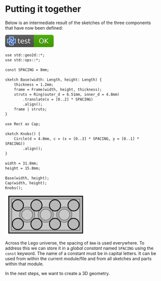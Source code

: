 # Putting it together

Below is an intermediate result of the sketches of the three components that have now been defined:

[![test](.test/overview.svg)](.test/overview.log)

```µcad,overview
use std::geo2d::*;
use std::ops::*;

const SPACING = 8mm;

sketch Base(width: Length, height: Length) {
    thickness = 1.2mm;
    frame = Frame(width, height, thickness);
    struts = Ring(outer_d = 6.51mm, inner_d = 4.8mm)
        .translate(x = [0..2] * SPACING)
        .align();
    frame | struts;
}

use Rect as Cap;

sketch Knobs() {
    Circle(d = 4.8mm, c = (x = [0..3] * SPACING, y = [0..1] * SPACING))
        .align();
}

width = 31.8mm;
height = 15.8mm;

Base(width, height);
Cap(width, height);
Knobs();
```

![Picture](.test/overview-out.svg)

Across the Lego universe, the spacing of `8mm` is used everywhere.
To address this we can store it in a *global constant* named `SPACING` using the `const` keyword.
The name of a constant must be in capital letters.
It can be used from within the current module/file and from all sketches and parts within that module.

In the next steps, we want to create a 3D geometry.
